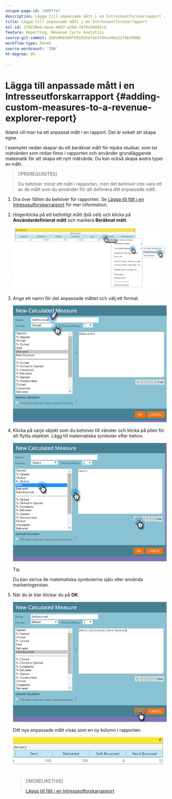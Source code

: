 ```yaml
---
unique-page-id: 10097747
description: Lägga till anpassade mått i en Intresseutforskarrapport - Marketo Docs - produktdokumentation
title: Lägga till anpassade mått i en Intresseutforskarrapport
exl-id: 1f9230eb-4ea4-48d7-a269-76f9e589d3cd
feature: Reporting, Revenue Cycle Analytics
source-git-commit: d20a9bb584f69282eefae3704ce4be2179b29d0b
workflow-type: tm+mt
source-wordcount: '204'
ht-degree: 0%

---
```


# Lägga till anpassade mått i en Intresseutforskarrapport {#adding-custom-measures-to-a-revenue-explorer-report}

Ibland vill man ha ett anpassat mått i en rapport. Det är enkelt att skapa egna.

I exemplet nedan skapar du ett beräknat mått för mjuka studsar, som tar mätvärden som redan finns i rapporten och använder grundläggande matematik för att skapa ett nytt mätvärde. Du kan också skapa andra typer av mått.

>[!PREREQUISITES]
>
>Du behöver minst ett mått i rapporten, men det behöver inte vara ett av de mått som du använder för att definiera ditt anpassade mått.

1. Dra över fälten du behöver för rapporten. Se [Lägga till fält i en Intresseutforskarrapport](/help/marketo/product-docs/reporting/revenue-cycle-analytics/revenue-explorer/adding-fields-to-a-revenue-explorer-report.md) för mer information.

1. Högerklicka på ett befintligt mått (blå cell) och klicka på **Användardefinierat mått** och markera **Beräknat mått**.

   ![](assets/image2016-1-26-11-3a7-3a49.png)

1. Ange ett namn för det anpassade måttet och välj ett format.

   ![](assets/image2016-1-26-11-3a26-3a23.png)

1. Klicka på varje objekt som du behöver till vänster och klicka på pilen för att flytta objektet. Lägg till matematiska symboler efter behov.

   ![](assets/image2016-1-26-11-3a16-3a55.png)

   >[!TIP]
   >
   >Du kan skriva de matematiska symbolerna själv eller använda markeringsrutan.

1. När du är klar klickar du på **OK**.

   ![](assets/image2016-1-26-11-3a37-3a27.png)

   Ditt nya anpassade mått visas som en ny kolumn i rapporten.

   ![](assets/image2016-1-26-11-3a29-3a16.png)

   >[!MORELIKETHIS]
   >
   >[Lägga till fält i en Intresseutforskarrapport](/help/marketo/product-docs/reporting/revenue-cycle-analytics/revenue-explorer/adding-fields-to-a-revenue-explorer-report.md)

